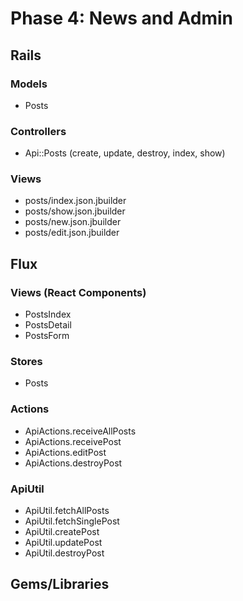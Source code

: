 # Phase 4: News and Admin

## Rails
### Models
* Posts

### Controllers
* Api::Posts (create, update, destroy, index, show)

### Views
* posts/index.json.jbuilder
* posts/show.json.jbuilder
* posts/new.json.jbuilder
* posts/edit.json.jbuilder

## Flux
### Views (React Components)
* PostsIndex
* PostsDetail
* PostsForm

### Stores
* Posts

### Actions
* ApiActions.receiveAllPosts
* ApiActions.receivePost
* ApiActions.editPost
* ApiActions.destroyPost

### ApiUtil
* ApiUtil.fetchAllPosts
* ApiUtil.fetchSinglePost
* ApiUtil.createPost
* ApiUtil.updatePost
* ApiUtil.destroyPost

## Gems/Libraries
